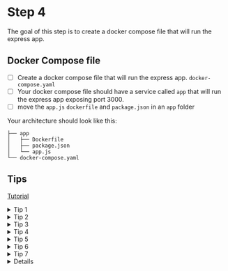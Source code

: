 # Step 4

The goal of this step is to create a docker compose file that will run the express app.

## Docker Compose file

- [ ] Create a docker compose file that will run the express app. `docker-compose.yaml`
- [ ] Your docker compose file should have a service called `app` that will run the express app exposing port 3000.
- [ ] move the `app.js` `dockerfile` and `package.json` in an `app` folder

Your architecture should look like this:
```
├── app
│   ├── Dockerfile
│   ├── package.json
│   └── app.js
└── docker-compose.yaml
```


## Tips

[Tutorial](https://docs.docker.com/compose/gettingstarted/)

<details>
    <summary>Tip 1</summary>
- `version: "3.8"`: This will set the version of the docker compose file to 3.2
</details>
<details>
    <summary>Tip 2</summary>
- `services:`: This will create a section called services
</details>
<details>
    <summary>Tip 3</summary>
- `app:`: This will create a service called app
</details>
<details>
    <summary>Tip 4</summary>
- `image: node:latest`: This will set the image to node:latest
</details>
<details>
    <summary>Tip 5</summary>
- `ports:`: This will create a section called ports
</details>
<details>
    <summary>Tip 6</summary>
- `- "3000:3000"`: This will expose port 3000 on the host machine and port 3000 on the container
</details>
<details>
    <summary>Tip 7</summary>
-  `build:`: This will create a section called build
</details>
<details>
<details>
    <summary>Tip 8</summary>
- `dockerfile: Dockerfile`: This will set the dockerfile to Dockerfile in the current directory
</details>


## Answer

<details>
    <summary>Answer</summary>
```yaml
version: "3.8"
services:
  app:
    build: ./app
    ports:
      - "3000:3000"
```



